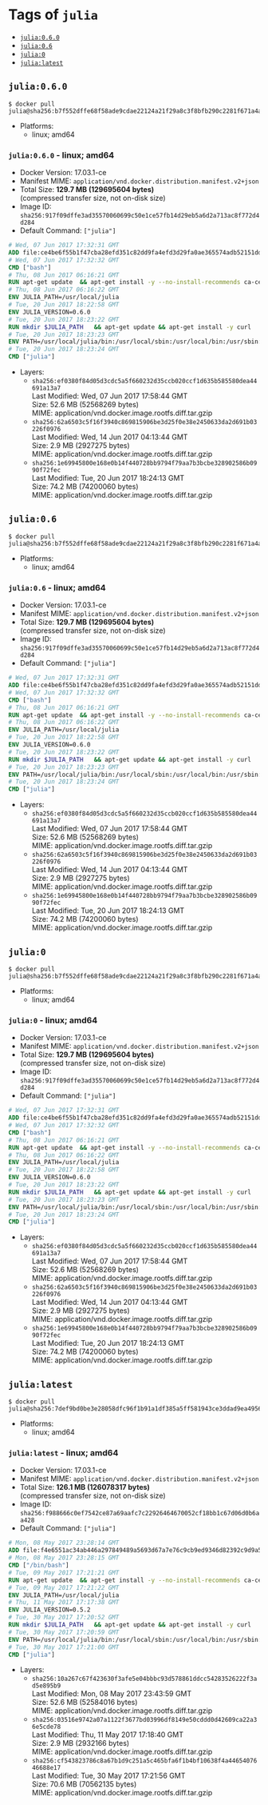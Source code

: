 <!-- THIS FILE IS GENERATED VIA './update-remote.sh' -->

# Tags of `julia`

-	[`julia:0.6.0`](#julia060)
-	[`julia:0.6`](#julia06)
-	[`julia:0`](#julia0)
-	[`julia:latest`](#julialatest)

## `julia:0.6.0`

```console
$ docker pull julia@sha256:b7f552dffe68f58ade9cdae22124a21f29a8c3f8bfb290c2281f671a4af217ee
```

-	Platforms:
	-	linux; amd64

### `julia:0.6.0` - linux; amd64

-	Docker Version: 17.03.1-ce
-	Manifest MIME: `application/vnd.docker.distribution.manifest.v2+json`
-	Total Size: **129.7 MB (129695604 bytes)**  
	(compressed transfer size, not on-disk size)
-	Image ID: `sha256:917f09dffe3ad35570060699c50e1ce57fb14d29eb5a6d2a713ac8f772d4d284`
-	Default Command: `["julia"]`

```dockerfile
# Wed, 07 Jun 2017 17:32:31 GMT
ADD file:ce4be6f55b1f47cba28efd351c82dd9fa4efd3d29fa0ae365574adb52151dda1 in / 
# Wed, 07 Jun 2017 17:32:32 GMT
CMD ["bash"]
# Thu, 08 Jun 2017 06:16:21 GMT
RUN apt-get update 	&& apt-get install -y --no-install-recommends ca-certificates 	&& rm -rf /var/lib/apt/lists/*
# Thu, 08 Jun 2017 06:16:22 GMT
ENV JULIA_PATH=/usr/local/julia
# Tue, 20 Jun 2017 18:22:58 GMT
ENV JULIA_VERSION=0.6.0
# Tue, 20 Jun 2017 18:23:22 GMT
RUN mkdir $JULIA_PATH 	&& apt-get update && apt-get install -y curl 	&& curl -sSL "https://julialang-s3.julialang.org/bin/linux/x64/${JULIA_VERSION%[.-]*}/julia-${JULIA_VERSION}-linux-x86_64.tar.gz" -o julia.tar.gz 	&& curl -sSL "https://julialang-s3.julialang.org/bin/linux/x64/${JULIA_VERSION%[.-]*}/julia-${JULIA_VERSION}-linux-x86_64.tar.gz.asc" -o julia.tar.gz.asc 	&& export GNUPGHOME="$(mktemp -d)" 	&& gpg --keyserver ha.pool.sks-keyservers.net --recv-keys 3673DF529D9049477F76B37566E3C7DC03D6E495 	&& gpg --batch --verify julia.tar.gz.asc julia.tar.gz 	&& rm -r "$GNUPGHOME" julia.tar.gz.asc 	&& tar -xzf julia.tar.gz -C $JULIA_PATH --strip-components 1 	&& rm -rf /var/lib/apt/lists/* julia.tar.gz*
# Tue, 20 Jun 2017 18:23:23 GMT
ENV PATH=/usr/local/julia/bin:/usr/local/sbin:/usr/local/bin:/usr/sbin:/usr/bin:/sbin:/bin
# Tue, 20 Jun 2017 18:23:24 GMT
CMD ["julia"]
```

-	Layers:
	-	`sha256:ef0380f84d05d3cdc5a5f660232d35ccb020ccf1d635b585580dea44691a13a7`  
		Last Modified: Wed, 07 Jun 2017 17:58:44 GMT  
		Size: 52.6 MB (52568269 bytes)  
		MIME: application/vnd.docker.image.rootfs.diff.tar.gzip
	-	`sha256:62a6503c5f16f3940c869815906be3d25f0e38e2450633da2d691b03226f0976`  
		Last Modified: Wed, 14 Jun 2017 04:13:44 GMT  
		Size: 2.9 MB (2927275 bytes)  
		MIME: application/vnd.docker.image.rootfs.diff.tar.gzip
	-	`sha256:1e69945800e168e0b14f440728bb9794f79aa7b3bcbe328902586b0990f72fec`  
		Last Modified: Tue, 20 Jun 2017 18:24:13 GMT  
		Size: 74.2 MB (74200060 bytes)  
		MIME: application/vnd.docker.image.rootfs.diff.tar.gzip

## `julia:0.6`

```console
$ docker pull julia@sha256:b7f552dffe68f58ade9cdae22124a21f29a8c3f8bfb290c2281f671a4af217ee
```

-	Platforms:
	-	linux; amd64

### `julia:0.6` - linux; amd64

-	Docker Version: 17.03.1-ce
-	Manifest MIME: `application/vnd.docker.distribution.manifest.v2+json`
-	Total Size: **129.7 MB (129695604 bytes)**  
	(compressed transfer size, not on-disk size)
-	Image ID: `sha256:917f09dffe3ad35570060699c50e1ce57fb14d29eb5a6d2a713ac8f772d4d284`
-	Default Command: `["julia"]`

```dockerfile
# Wed, 07 Jun 2017 17:32:31 GMT
ADD file:ce4be6f55b1f47cba28efd351c82dd9fa4efd3d29fa0ae365574adb52151dda1 in / 
# Wed, 07 Jun 2017 17:32:32 GMT
CMD ["bash"]
# Thu, 08 Jun 2017 06:16:21 GMT
RUN apt-get update 	&& apt-get install -y --no-install-recommends ca-certificates 	&& rm -rf /var/lib/apt/lists/*
# Thu, 08 Jun 2017 06:16:22 GMT
ENV JULIA_PATH=/usr/local/julia
# Tue, 20 Jun 2017 18:22:58 GMT
ENV JULIA_VERSION=0.6.0
# Tue, 20 Jun 2017 18:23:22 GMT
RUN mkdir $JULIA_PATH 	&& apt-get update && apt-get install -y curl 	&& curl -sSL "https://julialang-s3.julialang.org/bin/linux/x64/${JULIA_VERSION%[.-]*}/julia-${JULIA_VERSION}-linux-x86_64.tar.gz" -o julia.tar.gz 	&& curl -sSL "https://julialang-s3.julialang.org/bin/linux/x64/${JULIA_VERSION%[.-]*}/julia-${JULIA_VERSION}-linux-x86_64.tar.gz.asc" -o julia.tar.gz.asc 	&& export GNUPGHOME="$(mktemp -d)" 	&& gpg --keyserver ha.pool.sks-keyservers.net --recv-keys 3673DF529D9049477F76B37566E3C7DC03D6E495 	&& gpg --batch --verify julia.tar.gz.asc julia.tar.gz 	&& rm -r "$GNUPGHOME" julia.tar.gz.asc 	&& tar -xzf julia.tar.gz -C $JULIA_PATH --strip-components 1 	&& rm -rf /var/lib/apt/lists/* julia.tar.gz*
# Tue, 20 Jun 2017 18:23:23 GMT
ENV PATH=/usr/local/julia/bin:/usr/local/sbin:/usr/local/bin:/usr/sbin:/usr/bin:/sbin:/bin
# Tue, 20 Jun 2017 18:23:24 GMT
CMD ["julia"]
```

-	Layers:
	-	`sha256:ef0380f84d05d3cdc5a5f660232d35ccb020ccf1d635b585580dea44691a13a7`  
		Last Modified: Wed, 07 Jun 2017 17:58:44 GMT  
		Size: 52.6 MB (52568269 bytes)  
		MIME: application/vnd.docker.image.rootfs.diff.tar.gzip
	-	`sha256:62a6503c5f16f3940c869815906be3d25f0e38e2450633da2d691b03226f0976`  
		Last Modified: Wed, 14 Jun 2017 04:13:44 GMT  
		Size: 2.9 MB (2927275 bytes)  
		MIME: application/vnd.docker.image.rootfs.diff.tar.gzip
	-	`sha256:1e69945800e168e0b14f440728bb9794f79aa7b3bcbe328902586b0990f72fec`  
		Last Modified: Tue, 20 Jun 2017 18:24:13 GMT  
		Size: 74.2 MB (74200060 bytes)  
		MIME: application/vnd.docker.image.rootfs.diff.tar.gzip

## `julia:0`

```console
$ docker pull julia@sha256:b7f552dffe68f58ade9cdae22124a21f29a8c3f8bfb290c2281f671a4af217ee
```

-	Platforms:
	-	linux; amd64

### `julia:0` - linux; amd64

-	Docker Version: 17.03.1-ce
-	Manifest MIME: `application/vnd.docker.distribution.manifest.v2+json`
-	Total Size: **129.7 MB (129695604 bytes)**  
	(compressed transfer size, not on-disk size)
-	Image ID: `sha256:917f09dffe3ad35570060699c50e1ce57fb14d29eb5a6d2a713ac8f772d4d284`
-	Default Command: `["julia"]`

```dockerfile
# Wed, 07 Jun 2017 17:32:31 GMT
ADD file:ce4be6f55b1f47cba28efd351c82dd9fa4efd3d29fa0ae365574adb52151dda1 in / 
# Wed, 07 Jun 2017 17:32:32 GMT
CMD ["bash"]
# Thu, 08 Jun 2017 06:16:21 GMT
RUN apt-get update 	&& apt-get install -y --no-install-recommends ca-certificates 	&& rm -rf /var/lib/apt/lists/*
# Thu, 08 Jun 2017 06:16:22 GMT
ENV JULIA_PATH=/usr/local/julia
# Tue, 20 Jun 2017 18:22:58 GMT
ENV JULIA_VERSION=0.6.0
# Tue, 20 Jun 2017 18:23:22 GMT
RUN mkdir $JULIA_PATH 	&& apt-get update && apt-get install -y curl 	&& curl -sSL "https://julialang-s3.julialang.org/bin/linux/x64/${JULIA_VERSION%[.-]*}/julia-${JULIA_VERSION}-linux-x86_64.tar.gz" -o julia.tar.gz 	&& curl -sSL "https://julialang-s3.julialang.org/bin/linux/x64/${JULIA_VERSION%[.-]*}/julia-${JULIA_VERSION}-linux-x86_64.tar.gz.asc" -o julia.tar.gz.asc 	&& export GNUPGHOME="$(mktemp -d)" 	&& gpg --keyserver ha.pool.sks-keyservers.net --recv-keys 3673DF529D9049477F76B37566E3C7DC03D6E495 	&& gpg --batch --verify julia.tar.gz.asc julia.tar.gz 	&& rm -r "$GNUPGHOME" julia.tar.gz.asc 	&& tar -xzf julia.tar.gz -C $JULIA_PATH --strip-components 1 	&& rm -rf /var/lib/apt/lists/* julia.tar.gz*
# Tue, 20 Jun 2017 18:23:23 GMT
ENV PATH=/usr/local/julia/bin:/usr/local/sbin:/usr/local/bin:/usr/sbin:/usr/bin:/sbin:/bin
# Tue, 20 Jun 2017 18:23:24 GMT
CMD ["julia"]
```

-	Layers:
	-	`sha256:ef0380f84d05d3cdc5a5f660232d35ccb020ccf1d635b585580dea44691a13a7`  
		Last Modified: Wed, 07 Jun 2017 17:58:44 GMT  
		Size: 52.6 MB (52568269 bytes)  
		MIME: application/vnd.docker.image.rootfs.diff.tar.gzip
	-	`sha256:62a6503c5f16f3940c869815906be3d25f0e38e2450633da2d691b03226f0976`  
		Last Modified: Wed, 14 Jun 2017 04:13:44 GMT  
		Size: 2.9 MB (2927275 bytes)  
		MIME: application/vnd.docker.image.rootfs.diff.tar.gzip
	-	`sha256:1e69945800e168e0b14f440728bb9794f79aa7b3bcbe328902586b0990f72fec`  
		Last Modified: Tue, 20 Jun 2017 18:24:13 GMT  
		Size: 74.2 MB (74200060 bytes)  
		MIME: application/vnd.docker.image.rootfs.diff.tar.gzip

## `julia:latest`

```console
$ docker pull julia@sha256:7def9bd0be3e28058dfc96f1b91a1df385a5ff581943ce3ddad9ea49569bb7e5
```

-	Platforms:
	-	linux; amd64

### `julia:latest` - linux; amd64

-	Docker Version: 17.03.1-ce
-	Manifest MIME: `application/vnd.docker.distribution.manifest.v2+json`
-	Total Size: **126.1 MB (126078317 bytes)**  
	(compressed transfer size, not on-disk size)
-	Image ID: `sha256:f988666c0ef7542ce87a69aafc7c22926464670052cf18bb1c67d06d0b6aa428`
-	Default Command: `["julia"]`

```dockerfile
# Mon, 08 May 2017 23:28:14 GMT
ADD file:f4e6551ac34ab446a297849489a5693d67a7e76c9cb9ed9346d82392c9d9a5fe in / 
# Mon, 08 May 2017 23:28:15 GMT
CMD ["/bin/bash"]
# Tue, 09 May 2017 17:21:21 GMT
RUN apt-get update 	&& apt-get install -y --no-install-recommends ca-certificates 	&& rm -rf /var/lib/apt/lists/*
# Tue, 09 May 2017 17:21:22 GMT
ENV JULIA_PATH=/usr/local/julia
# Thu, 11 May 2017 17:17:38 GMT
ENV JULIA_VERSION=0.5.2
# Tue, 30 May 2017 17:20:52 GMT
RUN mkdir $JULIA_PATH 	&& apt-get update && apt-get install -y curl 	&& curl -sSL "https://julialang-s3.julialang.org/bin/linux/x64/${JULIA_VERSION%[.-]*}/julia-${JULIA_VERSION}-linux-x86_64.tar.gz" -o julia.tar.gz 	&& curl -sSL "https://julialang-s3.julialang.org/bin/linux/x64/${JULIA_VERSION%[.-]*}/julia-${JULIA_VERSION}-linux-x86_64.tar.gz.asc" -o julia.tar.gz.asc 	&& export GNUPGHOME="$(mktemp -d)" 	&& gpg --keyserver ha.pool.sks-keyservers.net --recv-keys 3673DF529D9049477F76B37566E3C7DC03D6E495 	&& gpg --batch --verify julia.tar.gz.asc julia.tar.gz 	&& rm -r "$GNUPGHOME" julia.tar.gz.asc 	&& tar -xzf julia.tar.gz -C $JULIA_PATH --strip-components 1 	&& rm -rf /var/lib/apt/lists/* julia.tar.gz*
# Tue, 30 May 2017 17:20:59 GMT
ENV PATH=/usr/local/julia/bin:/usr/local/sbin:/usr/local/bin:/usr/sbin:/usr/bin:/sbin:/bin
# Tue, 30 May 2017 17:21:00 GMT
CMD ["julia"]
```

-	Layers:
	-	`sha256:10a267c67f423630f3afe5e04bbbc93d578861ddcc54283526222f3ad5e895b9`  
		Last Modified: Mon, 08 May 2017 23:43:59 GMT  
		Size: 52.6 MB (52584016 bytes)  
		MIME: application/vnd.docker.image.rootfs.diff.tar.gzip
	-	`sha256:03516e9742a07a1122f3677bd03996df8149e50cddd0d42609ca22a36e5cde78`  
		Last Modified: Thu, 11 May 2017 17:18:40 GMT  
		Size: 2.9 MB (2932166 bytes)  
		MIME: application/vnd.docker.image.rootfs.diff.tar.gzip
	-	`sha256:cf543823786c8a67b1d9c251a5c465bfa6f1b4bf10638f4a4465407646688e17`  
		Last Modified: Tue, 30 May 2017 17:21:56 GMT  
		Size: 70.6 MB (70562135 bytes)  
		MIME: application/vnd.docker.image.rootfs.diff.tar.gzip
